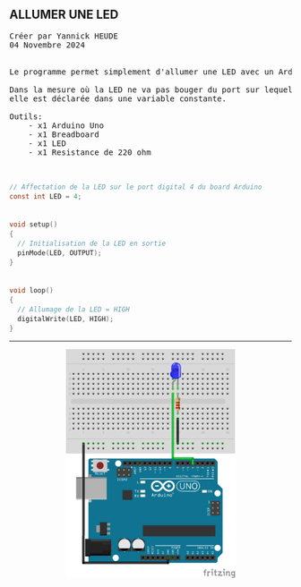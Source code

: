 ## ALLUMER UNE LED

<pre>
Créer par Yannick HEUDE
04 Novembre 2024


Le programme permet simplement d'allumer une LED avec un Arduino Uno.

Dans la mesure où la LED ne va pas bouger du port sur lequel elle est connectée,
elle est déclarée dans une variable constante.

Outils:
    - x1 Arduino Uno
    - x1 Breadboard
    - x1 LED
    - x1 Resistance de 220 ohm
</pre>

<br>

```c
// Affectation de la LED sur le port digital 4 du board Arduino
const int LED = 4;


void setup()
{
  // Initialisation de la LED en sortie
  pinMode(LED, OUTPUT);
}


void loop()
{
  // Allumage de la LED = HIGH
  digitalWrite(LED, HIGH);
}
```

---

<div align="center">
    <img
        src="https://github.com/AyckinnLisa/arduino/blob/main/LED/pics/01.png"
        style="width:60%">
</div>
